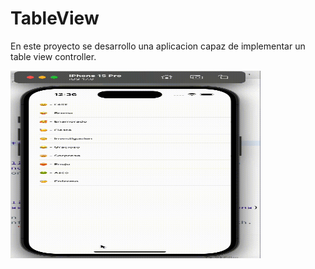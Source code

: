 # TableView
En este proyecto se desarrollo una aplicacion capaz de implementar un table view controller.

<img src="TableView.gif" alt="Animación" width="400" height="300">


